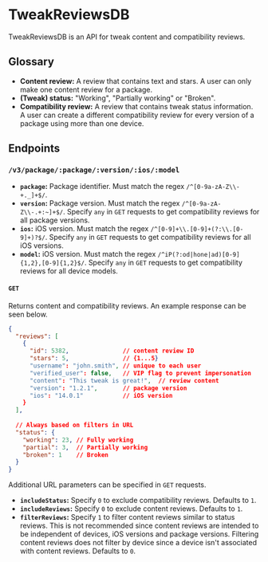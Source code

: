 # TweakReviewsDB

TweakReviewsDB is an API for tweak content and compatibility reviews.

## Glossary

- **Content review:** A review that contains text and stars. A user can only make one content review for a package.
- **(Tweak) status:** "Working", "Partially working" or "Broken".
- **Compatibility review:** A review that contains tweak status information. A user can create a different compatibility review for every version of a package using more than one device.

## Endpoints

### `/v3/package/:package/:version/:ios/:model`

- **`package`:** Package identifier. Must match the regex `/^[0-9a-zA-Z\\-+._]+$/`.
- **`version`:** Package version. Must match the regex `/^[0-9a-zA-Z\\-.+:~]+$/`. Specify `any` in `GET` requests to get compatibility reviews for all package versions.
- **`ios`:** iOS version. Must match the regex `/^[0-9]+\\.[0-9]+(?:\\.[0-9]+)?$/`. Specify `any` in `GET` requests to get compatibility reviews for all iOS versions.
- **`model`:** iOS version. Must match the regex `/^iP(?:od|hone|ad)[0-9]{1,2},[0-9]{1,2}$/`. Specify `any` in `GET` requests to get compatibility reviews for all device models.

#### `GET`

Returns content and compatibility reviews. An example response can be seen below.

```json
{
  "reviews": [
    {
      "id": 5382,               // content review ID
      "stars": 5,               // {1...5}
      "username": "john.smith", // unique to each user
      "verified_user": false,   // VIP flag to prevent impersonation
      "content": "This tweak is great!",  // review content
      "version": "1.2.1",       // package version
      "ios": "14.0.1"           // iOS version
    }
  ],
  
  // Always based on filters in URL
  "status": {
    "working": 23, // Fully working
    "partial": 3,  // Partially working
    "broken": 1    // Broken
  }
}
```

Additional URL parameters can be specified in `GET` requests.

- **`includeStatus`:** Specify `0` to exclude compatibility reviews. Defaults to `1`.
- **`includeReviews`:** Specify `0` to exclude content reviews. Defaults to `1`.
- **`filterReviews`:** Specify `1` to filter content reviews similar to status reviews. This is not recommended since content reviews are intended to be independent of devices, iOS versions and package versions. Filtering content reviews does not filter by device since a device isn't associated with content reviews. Defaults to `0`.